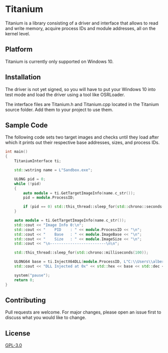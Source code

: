 # Titanium

Titanium is a library consisting of a driver and interface that allows to read and write memory, acquire process IDs and module addresses, all on the kernel level.

## Platform
Titanium is currently only supported on Windows 10.

## Installation

The driver is not yet signed, so you will have to put your Windows 10 into test mode and load the driver using a tool like OSRLoader.

The interface files are Titanium.h and Titanium.cpp located in the Titanium source folder. Add them to your project to use them.

## Sample Code

The following code sets two target images and checks until they load after which it prints out their respective base addresses, sizes, and process IDs.

```cpp
int main()
{
	TitaniumInterface ti;

	std::wstring name = L"Sandbox.exe";

	ULONG pid = 0;
	while (!pid)
	{
		auto module = ti.GetTargetImageInfo(name.c_str());
		pid = module.ProcessID;

		if (pid == 0) std::this_thread::sleep_for(std::chrono::seconds(1));
	}

	auto module = ti.GetTargetImageInfo(name.c_str());
	std::cout << "Image Info 0:\n";
	std::cout << "    PID    : " << module.ProcessID << "\n";
	std::cout << "    Base   : " << module.ImageBase << "\n";
	std::cout << "    Size   : " << module.ImageSize << "\n";
	std::cout << "\n-------------------------\n\n";

	std::this_thread::sleep_for(std::chrono::milliseconds(100));

	ULONG64 base = ti.InjectX64DLL(module.ProcessID, L"C:\\Users\\alber\\Desktop\\TestDLL.dll");
	std::cout << "DLL Injected at 0x" << std::hex << base << std::dec << "\n";

	system("pause");
	return 0;
}
```

## Contributing
Pull requests are welcome. For major changes, please open an issue first to discuss what you would like to change.

## License
[GPL-3.0](https://www.gnu.org/licenses/gpl-3.0.en.html)
